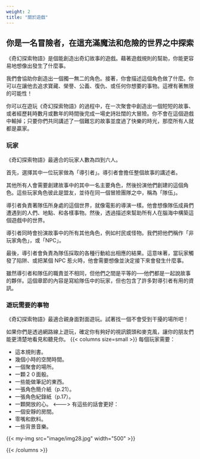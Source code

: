 ```yaml
---
weight: 2
title: "關於遊戲"
---
```


## 你是一名冒險者，在這充滿魔法和危險的世界之中探索

《奇幻探索物語》是個能創造出奇幻故事的遊戲。藉著遊戲規則的幫助，你能更容易地想像出發生了什麼事。

我們會協助你創造出一個獨一無二的角色。接著，你會描述這個角色做了什麼。你可以在讓他去追求寶藏、榮譽、公義、復仇、或任何你想要的事物。這裡有著無限的可能性！

你可以在遊玩《奇幻探索物語》的過程中，在一次聚會中創造出一個短短的故事、或者經歷耗時數月或數年的時間後完成一場史詩壯闊的大冒險。你不會在這個遊戲中輸掉；只要你們共同講述了一個難忘的故事並度過了快樂的時光，那麼所有人就都是贏家。


### 玩家
《奇幻探索物語》最適合的玩家人數為四到六人。

首先，選擇其中一位玩家做為「導引者」。導引者會擔任整個故事的講述者。

其他所有人會需要創建故事中的其中一名主要角色，然後扮演他們創建的這個角色。這些玩家角色彼此是盟友，並待在同一個冒險團隊之中，稱為「隊伍」。

導引者負責著隊伍所身處的這個世界，就像電影的導演一樣。他會想像隊伍成員們遭遇到的人們、地點、和各樣事物。然後，透過描述來幫助所有人在腦海中構築這個遊戲中的世界。

導引者同時會扮演故事中的所有其他角色，例如村民或怪物。我們把他們稱作「非玩家角色」，或「NPC」。

最後，導引者會負責為隊伍採取的各種行動給出相應的結果。這意味著，當玩家觸發了陷阱、或把某個 NPC 惹火時，他會需要想像並決定接下來會發生什麼事。

雖然導引者和隊伍的職責並不相同，但他們之間是平等的──他們都是一起說故事的夥伴。這個章節的內容是寫給隊伍中的玩家，但也包含了許多對導引者有用的資訊。


### 遊玩需要的事物
《奇幻探索物語》最適合親身面對面遊玩。試著找一個不會受到干擾的場所吧！

如果你們是透過網路線上遊玩，確定你有夠好的視訊鏡頭和麥克風，讓你的朋友們能更清楚地看見和聽見你。
{{< columns size=small >}}
每個玩家需要：
- 這本規則書。
- 幾個小時的空閒時間。
- 一個聚會的場所。
- 一顆２０面骰。
- 一些能做筆記的東西。
- 一張角色簡介紙（p.21）。
- 一張角色紀錄紙（p.17）。
- 一顆開放的心。
<--->
有這些的話會更好：
- 一個安靜的房間。
- 零嘴和飲料。
- 一些背景音樂。

{{< my-img src="image/img28.jpg" width="500" >}}

{{< /columns >}}


